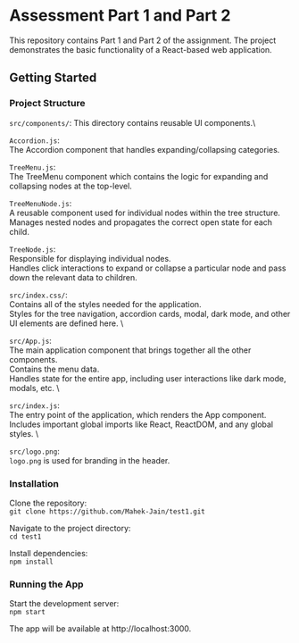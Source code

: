 # Assessment Part 1 and Part 2

This repository contains Part 1 and Part 2 of the assignment. The project demonstrates the basic functionality of a React-based web application.

## Getting Started

### Project Structure

`src/components/`:
This directory contains reusable UI components.\

`Accordion.js`: \
The Accordion component that handles expanding/collapsing categories.

`TreeMenu.js`: \
The TreeMenu component which contains the logic for expanding and collapsing nodes at the top-level.

`TreeMenuNode.js`: \
A reusable component used for individual nodes within the tree structure. \
Manages nested nodes and propagates the correct open state for each child.

`TreeNode.js`: \
Responsible for displaying individual nodes. \
Handles click interactions to expand or collapse a particular node and pass down the relevant data to children.

`src/index.css/`: \
Contains all of the styles needed for the application. \
Styles for the tree navigation, accordion cards, modal, dark mode, and other UI elements are defined here. \

`src/App.js`: \
The main application component that brings together all the other components. \
Contains the menu data. \
Handles state for the entire app, including user interactions like dark mode, modals, etc. \

`src/index.js`: \
The entry point of the application, which renders the App component. \
Includes important global imports like React, ReactDOM, and any global styles. \

`src/logo.png`: \
`logo.png` is used for branding in the header.

### Installation

Clone the repository: \
`git clone https://github.com/Mahek-Jain/test1.git` 

Navigate to the project directory: \
`cd test1` 

Install dependencies: \
`npm install`

### Running the App

Start the development server: \
`npm start` 

The app will be available at http://localhost:3000.
